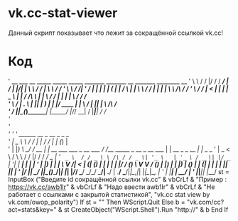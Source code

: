 # vk.cc-stat-viewer
Данный скрипт показывает что лежит за сокращённой ссылкой vk.cc!

# Код

'   __      ___  __  _____ _____     _____ _______    _______   __      _______ ________          __
'   \ \    / / |/ / / ____/ ____|   / ____|__   __|/\|__   __|  \ \    / /_   _|  ____\ \        / /
'    \ \  / /| ' / | |   | |       | (___    | |  /  \  | |      \ \  / /  | | | |__   \ \  /\  / / 
'     \ \/ / |  <  | |   | |        \___ \   | | / /\ \ | |       \ \/ /   | | |  __|   \ \/  \/ /  
'      \  /  | . \ | |___| |____    ____) |  | |/ ____ \| |        \  /   _| |_| |____   \  /\  /   
'       \/   |_|\_(_)_____\_____|  |_____/   |_/_/    \_\_|         \/   |_____|______|   \/  \/    
'                                                                                                   
'    
'
'
'    ______     __        _                             __                                     _            _ _         
'   |  _ \ \   / /       | |                           / /                                    | |          (_) |        
'   | |_) \ \_/ /  __   _| | __  ___ ___  _ __ ___    / /____      _____  _ __     _ __   ___ | | __ _ _ __ _| |_ _   _ 
'   |  _ < \   /   \ \ / / |/ / / __/ _ \| '_ ` _ \  / / _ \ \ /\ / / _ \| '_ \   | '_ \ / _ \| |/ _` | '__| | __| | | |
'   | |_) | | |     \ V /|   < | (_| (_) | | | | | |/ / (_) \ V  V / (_) | |_) |  | |_) | (_) | | (_| | |  | | |_| |_| |
'   |____/  |_|      \_/ |_|\_(_)___\___/|_| |_| |_/_/ \___/ \_/\_/ \___/| .__/   | .__/ \___/|_|\__,_|_|  |_|\__|\__, |
'                                                                        | |______| |                              __/ |
'                                                                        |_|______|_|                             |___/ 
st = InputBox ("Введите id сокращённой ссылки vk.cc" & vbCrLf & "Пример : https://vk.cc/awb1Ir" & vbCrLf & "Надо ввести awb1Ir" & vbCrLf & "Не работает с ссылками с закрытой статистикой", "vk.cc stat view by vk.com/owop_polarity")
If st = "" Then
WScript.Quit
Else
b = "vk.com/cc?act=stats&key=" & st
CreateObject("WScript.Shell").Run "http://" & b
End If
